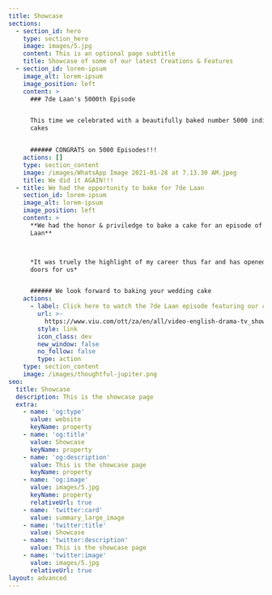 ```yaml
---
title: Showcase
sections:
  - section_id: hero
    type: section_hero
    image: images/5.jpg
    content: This is an optional page subtitle
    title: Showcase of some of our latest Creations & Features
  - section_id: lorem-ipsum
    image_alt: lorem-ipsum
    image_position: left
    content: >
      ### 7de Laan's 5000th Episode


      This time we celebrated with a beautifully baked number 5000 individual
      cakes


      ###### CONGRATS on 5000 Episodes!!!
    actions: []
    type: section_content
    image: /images/WhatsApp Image 2021-01-28 at 7.13.30 AM.jpeg
    title: We did it AGAIN!!!
  - title: We had the opportunity to bake for 7de Laan
    section_id: lorem-ipsum
    image_alt: lorem-ipsum
    image_position: left
    content: >
      **We had the honor & priviledge to bake a cake for an episode of 7de
      Laan**



      *It was truely the highlight of my career thus far and has opened so many
      doors for us*


      ###### We look forward to baking your wedding cake
    actions:
      - label: Click here to watch the 7de Laan episode featuring our creation
        url: >-
          https://www.viu.com/ott/za/en/all/video-english-drama-tv_shows-7de_laan_s21_ep_249_thurs_1_oct-1165792455?containerId=playlist-26269447&utm_source=org_socialsharing
        style: link
        icon_class: dev
        new_window: false
        no_follow: false
        type: action
    type: section_content
    image: /images/thoughtful-jupiter.png
seo:
  title: Showcase
  description: This is the showcase page
  extra:
    - name: 'og:type'
      value: website
      keyName: property
    - name: 'og:title'
      value: Showcase
      keyName: property
    - name: 'og:description'
      value: This is the showcase page
      keyName: property
    - name: 'og:image'
      value: images/5.jpg
      keyName: property
      relativeUrl: true
    - name: 'twitter:card'
      value: summary_large_image
    - name: 'twitter:title'
      value: Showcase
    - name: 'twitter:description'
      value: This is the showcase page
    - name: 'twitter:image'
      value: images/5.jpg
      relativeUrl: true
layout: advanced
---
```


